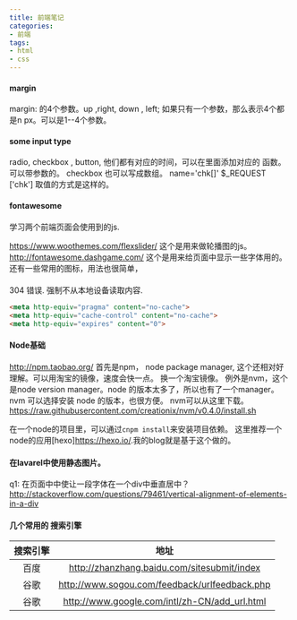 ```yaml
---
title: 前端笔记 
categories:
- 前端
tags:
- html
- css
---
```


#### margin

margin: 的4个参数。up ,right, down , left;
如果只有一个参数，那么表示4个都是n px。可以是1--4个参数。

#### some input type

radio, checkbox , button, 他们都有对应的时间，可以在里面添加对应的 函数。可以带参数的。
checkbox 也可以写成数组。
name='chk[]'  $_REQUEST ['chk'] 取值的方式是这样的。


#### fontawesome

学习两个前端页面会使用到的js.

https://www.woothemes.com/flexslider/  这个是用来做轮播图的js。
http://fontawesome.dashgame.com/
这个是用来给页面中显示一些字体用的。还有一些常用的图标，用法也很简单，


####
304 错误. 强制不从本地设备读取内容.

```html
<meta http-equiv="pragma" content="no-cache">
<meta http-equiv="cache-control" content="no-cache">
<meta http-equiv="expires" content="0">
```

#### Node基础

http://npm.taobao.org/
首先是npm， node package manager, 这个还相对好理解。可以用淘宝的镜像，速度会快一点。
换一个淘宝镜像。
例外是nvm，这个是node version manager。node 的版本太多了，所以也有了一个manager。
nvm 可以选择安装 node 的版本，也很方便。
nvm可以从这里下载。
https://raw.githubusercontent.com/creationix/nvm/v0.4.0/install.sh

在一个node的项目里，可以通过` cnpm install `来安装项目依赖。
这里推荐一个node的应用[hexo]<https://hexo.io/>.我的blog就是基于这个做的。


#### 在lavarel中使用静态图片。

q1: 在页面中中使让一段字体在一个div中垂直居中？
http://stackoverflow.com/questions/79461/vertical-alignment-of-elements-in-a-div

#### 几个常用的 搜索引擎

|   搜索引擎| 地址   |
|:----:|:---:|
|    百度|   <http://zhanzhang.baidu.com/sitesubmit/index> |
|    谷歌  |  <http://www.sogou.com/feedback/urlfeedback.php> |
| 谷歌  |    <http://www.google.com/intl/zh-CN/add_url.html>  |
